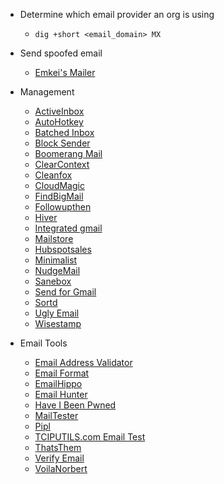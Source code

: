 - Determine which email provider an org is using
	- `dig +short <email_domain> MX`
- Send spoofed email
	- [Emkei's Mailer](https://emkei.cz/)
- Management
	-   [ActiveInbox](https://www.activeinboxhq.com/)
	-   [AutoHotkey](https://www.autohotkey.com/)
	-   [Batched Inbox](https://www.batchedinbox.com/)
	-   [Block Sender](https://chrome.google.com/webstore/detail/block-sender/bklnjbfcmglhiaoppcckdodanccbelcg)
	-   [Boomerang Mail](https://www.boomeranggmail.com/)
	-   [ClearContext](https://www.clearcontext.com/)
	-   [Cleanfox](https://www.cleanfox.io/)
	-   [CloudMagic](https://cloudmagic.com/)
	-   [FindBigMail](https://www.findbigmail.com/)
	-   [Followupthen](https://www.followupthen.com/)
	-   [Hiver](https://hiverhq.com/)
	-   [Integrated gmail](https://addons.mozilla.org/en-US/firefox/addon/integrated-gmail)
	-   [Mailstore](https://www.mailstore.com/)
	-   [Hubspotsales](https://chrome.google.com/webstore/detail/hubspot-sales/oiiaigjnkhngdbnoookogelabohpglmd?hl=en)
	-   [Minimalist](https://chrome.google.com/webstore/detail/minimalist-for-everything/bmihblnpomgpjkfddepdpdafhhepdbek)
	-   [NudgeMail](https://www.nudgemail.com/)
	-   [Sanebox](https://www.sanebox.com/)
	-   [Send for Gmail](https://chrome.google.com/webstore/detail/send-from-gmail-by-google/pgphcomnlaojlmmcjmiddhdapjpbgeoc)
	-   [Sortd](https://www.sortd.com/)
	-   [Ugly Email](https://uglyemail.com/)
	-   [Wisestamp](https://chrome.google.com/webstore/detail/wisestamp-email-signature/pbcgnkmbeodkmiijjfnliicelkjfcldg)

- Email Tools
	-   [Email Address Validator](https://www.email-validator.net/)
	-   [Email Format](https://email-format.com/)
	-   [EmailHippo](https://tools.verifyemailaddress.io/)
	-   [Email Hunter](https://emailhunter.co/)
	-   [Have I Been Pwned](https://haveibeenpwned.com/)
	-   [MailTester](https://mailtester.com/testmail.php)
	-   [Pipl](https://pipl.com/)
	-   [TCIPUTILS.com Email Test](https://www.tcpiputils.com/email-test)
	-   [ThatsThem](https://thatsthem.com/reverse-email-lookup)
	-   [Verify Email](https://verify-email.org/)
	-   [VoilaNorbert](https://www.voilanorbert.com/)